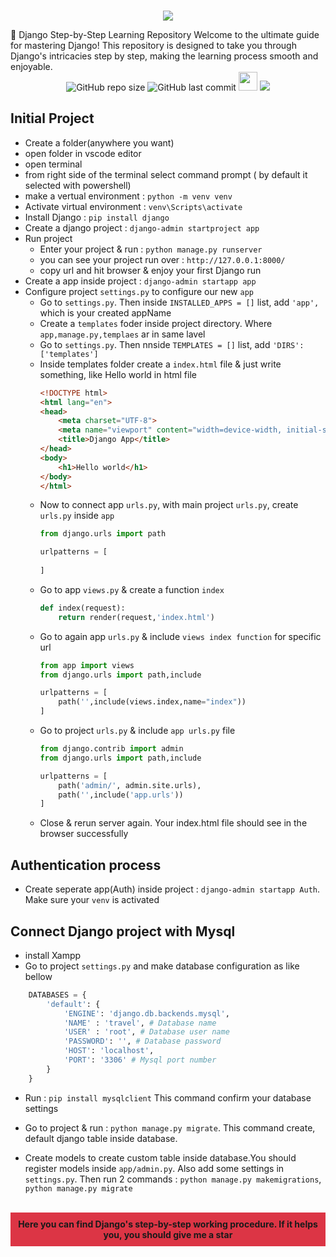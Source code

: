 
<br>
<p align="center"> 
<img src="https://i.postimg.cc/HsVm4RGW/Screenshot-1-removebg-preview-2.png"  />

</p>
<span>🚀 Django Step-by-Step Learning Repository  Welcome to the ultimate guide for mastering Django! This repository is designed to take you through Django's intricacies step by step, making the learning process smooth and enjoyable.</span>
<p align="center" style="margin-top:-10px">
<img alt="GitHub repo size" src="https://img.shields.io/github/repo-size/Engg-Shishir/Django">
<img alt="GitHub last commit" src="https://img.shields.io/github/last-commit/Engg-Shishir/Django">
<img src="https://media.giphy.com/media/iY8CRBdQXODJSCERIr/giphy.gif" width="30px" style="margin-top:10px;">
<img src="https://custom-icon-badges.demolab.com/badge/Django-860043?logo=Djangol&logoColor=white" /> 
</p>


## Initial Project
+ Create a folder(anywhere you want)
+ open folder in vscode editor
+ open terminal 
+ from right side of the terminal select command prompt ( by default it selected with powershell)
+ make a vertual environment : `python -m venv venv`
+ Activate virtual environment : `venv\Scripts\activate`
+ Install Django : `pip install django`
+ Create a django project : `django-admin startproject app`
+ Run project 
    + Enter your project & run : `python manage.py runserver`
    + you can see your project run over : `http://127.0.0.1:8000/`
    + copy url and hit browser & enjoy your first Django run
+ Create a app inside project : `django-admin startapp app`
+ Configure project `settings.py` to configure our new `app`
    + Go to `settings.py`. Then inside `INSTALLED_APPS = []` list, add `'app',` which is your created appName
    + Create a `templates` foder inside project directory. Where `app,manage.py,templaes` ar in same lavel
    + Go to `settings.py`. Then nnside `TEMPLATES = []` list, add `'DIRS': ['templates']`
    + Inside templates folder create a `index.html` file & just write something, like Hello world in html file
        ```html
        <!DOCTYPE html>
        <html lang="en">
        <head>
            <meta charset="UTF-8">
            <meta name="viewport" content="width=device-width, initial-scale=1.0">
            <title>Django App</title>
        </head>
        <body>
            <h1>Hello world</h1>
        </body>
        </html>
        ```
    + Now to connect app `urls.py`, with main project `urls.py`, create `urls.py` inside `app`
        ```python
        from django.urls import path

        urlpatterns = [
            
        ]
        ```
    + Go to app `views.py` & create a function `index`
        ```python
        def index(request):
            return render(request,'index.html')
        ```
    + Go to again app `urls.py` & include `views index function` for specific url
        ```python
        from app import views
        from django.urls import path,include

        urlpatterns = [
            path('',include(views.index,name="index"))
        ]
        ```
    + Go to project `urls.py` & include `app urls.py` file
        ```python
        from django.contrib import admin
        from django.urls import path,include

        urlpatterns = [
            path('admin/', admin.site.urls),
            path('',include('app.urls'))
        ]
        ```
    + Close & rerun server again. Your index.html file should see in the browser successfully


## Authentication process
+ Create seperate app(Auth) inside project : `django-admin startapp Auth`. Make sure your `venv` is activated



























## Connect Django project with Mysql
+ install Xampp
+ Go to project `settings.py` and make database configuration as like bellow
```python
    DATABASES = {
        'default': {
            'ENGINE': 'django.db.backends.mysql',
            'NAME' : 'travel', # Database name
            'USER' : 'root', # Database user name 
            'PASSWORD': '', # Database password 
            'HOST': 'localhost',
            'PORT': '3306' # Mysql port number
        }
    }
```
+ Run : `pip install mysqlclient` This command confirm your database settings


+ Go to project & run : `python manage.py migrate`. This command create, default django table inside database. 

+ Create models to create custom table inside database.You should register models inside `app/admin.py`. Also add some settings in `settings.py`. Then run 2 commands : `python manage.py makemigrations`, `python manage.py migrate`




<br>
<div style="background-color:#dc3545; padding:10px; text-align: center; font-weight: bold;">
Here you can find Django's step-by-step working procedure.
If it helps you, you should give me a star
</div>